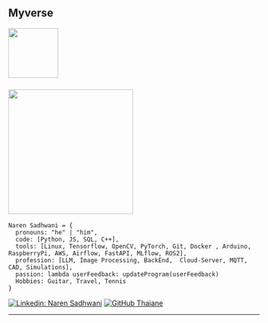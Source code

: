 
<!--
**7Mcking/7Mcking** is a ✨ _special_ ✨ repository because its `README.md` (this file) appears on your GitHub profile.

Here are some ideas to get you started:

- 🔭 I’m currently working on ...
- 🌱 I’m currently learning ...
- 👯 I’m looking to collaborate on ...
- 🤔 I’m looking for help with ...
- 💬 Ask me about ...
- 📫 How to reach me: ...
- 😄 Pronouns: ...
- ⚡ Fun fact: ...
-->


<h2> Myverse </h2>
<img src="https://media.giphy.com/media/i4MAH84pqe2m2aVojc/giphy.gif" width="100"> 





### <img src="https://media.giphy.com/media/J39XJZDieZ5cc/giphy.gif" width="250"> 

```
Naren Sadhwani = {
  pronouns: "he" | "him",
  code: [Python, JS, SQL, C++],
  tools: [Linux, Tensorflow, OpenCV, PyTorch, Git, Docker , Arduino, RaspberryPi, AWS, Airflow, FastAPI, MLflow, ROS2],
  profession: [LLM, Image Processing, BackEnd,  Cloud-Server, MQTT, CAD, Simulations],
  passion: lambda userFeedback: updateProgram(userFeedback)
  Hobbies: Guitar, Travel, Tennis
}
```

[![Linkedin: Naren Sadhwani](https://img.shields.io/badge/-narens-blue?style=flat-square&logo=Linkedin&logoColor=white&link=https://www.linkedin.com/in/khj17/)](https://www.linkedin.com/in/naren-sadhwani/)
[![GitHub Thaiane](https://img.shields.io/github/followers/narens?label=follow&style=social)](https://github.com/7Mcking)


---
